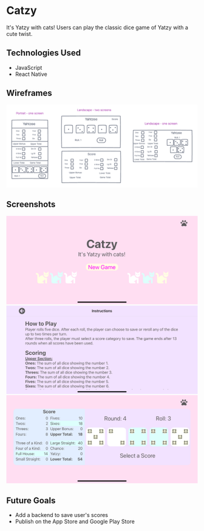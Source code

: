 # Catzy
It's Yatzy with cats! Users can play the classic dice game of Yatzy with a cute twist. 

## Technologies Used
* JavaScript
* React Native

## Wireframes
![Wireframe showing layout options](./assets/wireframe.png)

## Screenshots
![Screenshot showing home page](./assets/home.png)
![Screenshot showing instructions page](./assets/instructions.png)
![Screenshot showing game page](./assets/game.png)

## Future Goals
* Add a backend to save user's scores
* Publish on the App Store and Google Play Store